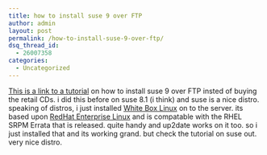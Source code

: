 ```yaml
---
title: how to install suse 9 over FTP
author: admin
layout: post
permalink: /how-to-install-suse-9-over-ftp/
dsq_thread_id:
  - 26007358
categories:
  - Uncategorized
---
```

[This is a link to a tutorial][1] on how to install suse 9 over FTP insted of buying the retail CDs. i did this before on suse 8.1 (i think) and suse is a nice distro. speaking of distros, i just installed [White Box Linux][2] on to the server. its based upon [RedHat Enterprise Linux][3] and is compatable with the RHEL SRPM Errata that is released. quite handy and up2date works on it too. so i just installed that and its working grand. but check the tutorial on suse out. very nice distro.

 [1]: http://www.usalug.org/phpBB2/viewtopic.php?p=8161
 [2]: http://www.whiteboxlinux.org
 [3]: http://www.redhat.com/software/rhel/